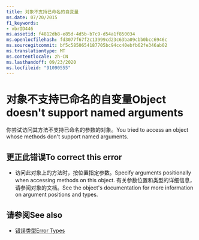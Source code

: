 ```yaml
---
title: 对象不支持已命名的自变量
ms.date: 07/20/2015
f1_keywords:
- vbrID446
ms.assetid: f4812db8-e85d-4d5b-b7c9-d54a1f850034
ms.openlocfilehash: fd3077f67f2c13999cd23c63ba09cbb0bcc6946c
ms.sourcegitcommit: bf5c5850654187705bc94cc40ebfb62fe346ab02
ms.translationtype: MT
ms.contentlocale: zh-CN
ms.lasthandoff: 09/23/2020
ms.locfileid: "91090555"
---
```

# <a name="object-doesnt-support-named-arguments"></a><span data-ttu-id="2319f-102">对象不支持已命名的自变量</span><span class="sxs-lookup"><span data-stu-id="2319f-102">Object doesn't support named arguments</span></span>

<span data-ttu-id="2319f-103">你尝试访问其方法不支持已命名的参数的对象。</span><span class="sxs-lookup"><span data-stu-id="2319f-103">You tried to access an object whose methods don't support named arguments.</span></span>  
  
## <a name="to-correct-this-error"></a><span data-ttu-id="2319f-104">更正此错误</span><span class="sxs-lookup"><span data-stu-id="2319f-104">To correct this error</span></span>  
  
- <span data-ttu-id="2319f-105">访问此对象上的方法时，按位置指定参数。</span><span class="sxs-lookup"><span data-stu-id="2319f-105">Specify arguments positionally when accessing methods on this object.</span></span> <span data-ttu-id="2319f-106">有关参数位置和类型的详细信息，请参阅对象的文档。</span><span class="sxs-lookup"><span data-stu-id="2319f-106">See the object's documentation for more information on argument positions and types.</span></span>  
  
## <a name="see-also"></a><span data-ttu-id="2319f-107">请参阅</span><span class="sxs-lookup"><span data-stu-id="2319f-107">See also</span></span>

- [<span data-ttu-id="2319f-108">错误类型</span><span class="sxs-lookup"><span data-stu-id="2319f-108">Error Types</span></span>](../programming-guide/language-features/error-types.md)
